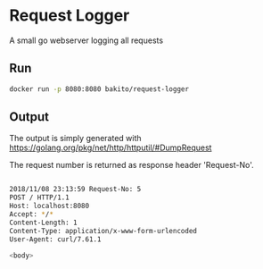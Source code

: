 # Request Logger

A small go webserver logging all requests

## Run

```bash
docker run -p 8080:8080 bakito/request-logger
```

## Output

The output is simply generated with https://golang.org/pkg/net/http/httputil/#DumpRequest

The request number is returned as response header 'Request-No'.

```bash

2018/11/08 23:13:59 Request-No: 5
POST / HTTP/1.1
Host: localhost:8080
Accept: */*
Content-Length: 1
Content-Type: application/x-www-form-urlencoded
User-Agent: curl/7.61.1

<body>
```